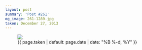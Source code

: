 ```yaml
---
layout: post
summary: 'Post #261'
og_image: 261-1280.jpg
taken: December 27, 2013
---
```


<figure class="post">
<img sizes="(min-width: 700px) 50vw, calc(100vw - 2rem)" src="{{ site.assets_url }}/261-640.jpg" srcset="{{ site.assets_url }}/261-1280.jpg 1280w, {{ site.assets_url }}/261-960.jpg 960w, {{ site.assets_url }}/261-640.jpg 640w, {{ site.assets_url }}/261-320.jpg 320w"/>
<figcaption>
<time>{{ page.taken | default: page.date | date: "%B %-d, %Y" }}</time>
</figcaption>
</figure>
